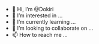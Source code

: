 - 👋 Hi, I’m @Dokiri
- 👀 I’m interested in ...
- 🌱 I’m currently learning ...
- 💞️ I’m looking to collaborate on ...
- 📫 How to reach me ...

<!---
Dokiri/Dokiri is a ✨ special ✨ repository because its `README.md` (this file) appears on your GitHub profile.
You can click the Preview link to take a look at your changes.
--->

